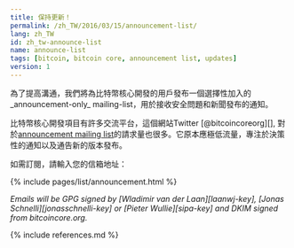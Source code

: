 ```yaml
---
title: 保持更新！
permalink: /zh_TW/2016/03/15/announcement-list/
lang: zh_TW
id: zh_tw-announce-list
name: announce-list
tags: [bitcoin, bitcoin core, announcement list, updates]
version: 1
---
```

為了提高溝通，我們將為比特幣核心開發的用戶發布一個選擇性加入的_announcement-only_ mailing-list，用於接收安全問題和新聞發布的通知。

比特幣核心開發項目有許多交流平台，這個網站Twitter [@bitcoincoreorg][], 對於[announcement mailing list](/zh_CN/list/announcements/join)的請求量也很多。它原本應極低流量，專注於決策性的通知以及通告新的版本發布。

如需訂閱，請輸入您的信箱地址：

{% include pages/list/announcement.html %}

_Emails will be GPG signed by [Wladimir van der Laan][laanwj-key], [Jonas Schnelli][jonasschnelli-key] or [Pieter Wullie][sipa-key] and DKIM signed from bitcoincore.org._

{% include references.md %}
